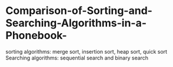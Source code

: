 # Comparison-of-Sorting-and-Searching-Algorithms-in-a-Phonebook-
sorting algorithms: merge sort, insertion sort, heap sort, quick sort  Searching algorithms: sequential search and binary search 

